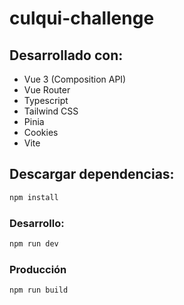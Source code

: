 # culqui-challenge

## Desarrollado con:

- Vue 3 (Composition API)
- Vue Router
- Typescript
- Tailwind CSS
- Pinia
- Cookies
- Vite

## Descargar dependencias:

```sh
npm install
```

### Desarrollo:

```sh
npm run dev
```

### Producción

```sh
npm run build
```

